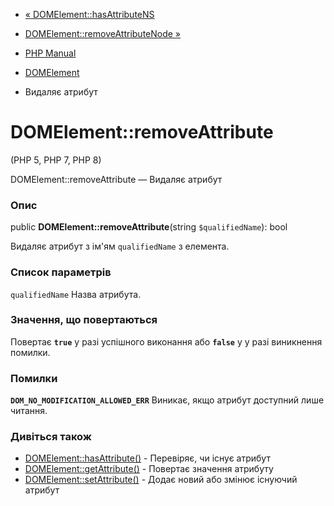 - [« DOMElement::hasAttributeNS](domelement.hasattributens.md)
- [DOMElement::removeAttributeNode
»](domelement.removeattributenode.md)

- [PHP Manual](index.md)
- [DOMElement](class.domelement.md)
- Видаляє атрибут

# DOMElement::removeAttribute

(PHP 5, PHP 7, PHP 8)

DOMElement::removeAttribute — Видаляє атрибут

### Опис

public **DOMElement::removeAttribute**(string `$qualifiedName`): bool

Видаляє атрибут з ім'ям `qualifiedName` з елемента.

### Список параметрів

`qualifiedName`
Назва атрибута.

### Значення, що повертаються

Повертає **`true`** у разі успішного виконання або **`false`** у
у разі виникнення помилки.

### Помилки

**`DOM_NO_MODIFICATION_ALLOWED_ERR`**
Виникає, якщо атрибут доступний лише читання.

### Дивіться також

- [DOMElement::hasAttribute()](domelement.hasattribute.md) -
Перевіряє, чи існує атрибут
- [DOMElement::getAttribute()](domelement.getattribute.md) -
Повертає значення атрибуту
- [DOMElement::setAttribute()](domelement.setattribute.md) -
Додає новий або змінює існуючий атрибут
